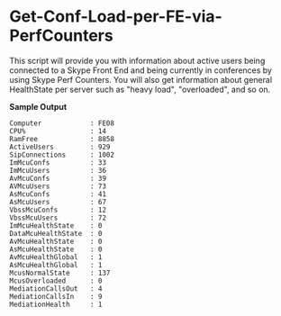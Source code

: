 # Get-Conf-Load-per-FE-via-PerfCounters
 
This script will provide you with information about active users being connected to a Skype Front End and being currently in conferences by using Skype Perf Counters. You will also get information about general HealthState per server such as "heavy load", "overloaded", and so on.

**Sample Output**

```
Computer    		: FE08					
CPU% 				: 14
RamFree				: 8858		
ActiveUsers			: 929
SipConnections		: 1002
ImMcuConfs			: 33
ImMcuUsers 			: 36
AvMcuConfs			: 39
AVMcuUsers 			: 73
AsMcuConfs			: 41
AsMcuUsers 			: 67
VbssMcuConfs 		: 12
VbssMcuUsers 		: 72
ImMcuHealthState 	: 0
DataMcuHealthState 	: 0
AvMcuHealthState 	: 0
AsMcuHealthState 	: 0	
AvMcuHealthGlobal	: 1
AsMcuHealthGlobal 	: 1	
McusNormalState		: 137
McusOverloaded 		: 0
MediationCallsOut	: 4
MediationCallsIn	: 9
MediationHealth		: 1
```
